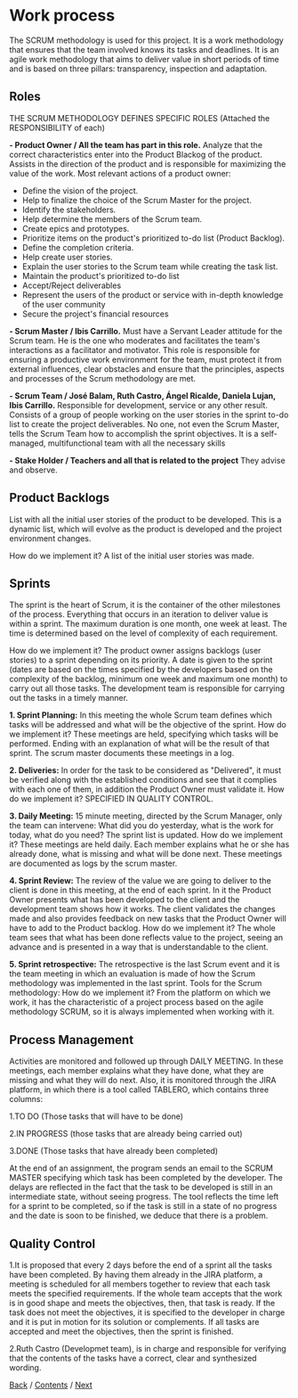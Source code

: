 # Work process

The SCRUM methodology is used for this project. It is a work methodology that ensures that the team involved knows its tasks and deadlines. It is an agile work methodology that aims to deliver value in short periods of time and is based on three pillars: transparency, inspection and adaptation.

## Roles

THE SCRUM METHODOLOGY DEFINES SPECIFIC ROLES (Attached the RESPONSIBILITY of each)

**- Product Owner / All the team has part in this role.** Analyze that the correct characteristics enter into the Product Blackog of the product. Assists in the direction of the product and is responsible for maximizing the value of the work. Most relevant actions of a product owner:

+ Define the vision of the project.
+ Help to finalize the choice of the Scrum Master for the project.
+ Identify the stakeholders.
+ Help determine the members of the Scrum team.
+ Create epics and prototypes.
+ Prioritize items on the product's prioritized to-do list (Product Backlog).
+ Define the completion criteria.
+ Help create user stories.
+ Explain the user stories to the Scrum team while creating the task list.
+ Maintain the product's prioritized to-do list
+ Accept/Reject deliverables
+ Represent the users of the product or service with in-depth knowledge of the user community
+ Secure the project's financial resources

**- Scrum Master / Ibis Carrillo.** Must have a Servant Leader attitude for the Scrum team. He is the one who moderates and facilitates the team's interactions as a facilitator and motivator. This role is responsible for ensuring a productive work environment for the team, must protect it from external influences, clear obstacles and ensure that the principles, aspects and processes of the Scrum methodology are met.

**- Scrum Team / José Balam, Ruth Castro, Ángel Ricalde, Daniela Lujan, Ibis Carrillo.** Responsible for development, service or any other result. Consists of a group of people working on the user stories in the sprint to-do list to create the project deliverables. No one, not even the Scrum Master, tells the Scrum Team how to accomplish the sprint objectives. It is a self-managed, multifunctional team with all the necessary skills

**- Stake Holder / Teachers and all that is related to the project** They advise and observe.

## Product Backlogs

List with all the initial user stories of the product to be developed. This is a dynamic list, which will evolve as the product is developed and the project environment changes.

How do we implement it? A list of the initial user stories was made.

## Sprints

The sprint is the heart of Scrum, it is the container of the other milestones of the process. Everything that occurs in an iteration to deliver value is within a sprint. The maximum duration is one month, one week at least. The time is determined based on the level of complexity of each requirement.

How do we implement it? The product owner assigns backlogs (user stories) to a sprint depending on its priority. A date is given to the sprint (dates are based on the times specified by the developers based on the complexity of the backlog, minimum one week and maximum one month) to carry out all those tasks. The development team is responsible for carrying out the tasks in a timely manner.

**1. Sprint Planning:** In this meeting the whole Scrum team defines which tasks will be addressed and what will be the objective of the sprint. How do we implement it? These meetings are held, specifying which tasks will be performed. Ending with an explanation of what will be the result of that sprint. The scrum master documents these meetings in a log.

**2. Deliveries:** In order for the task to be considered as "Delivered", it must be verified along with the established conditions and see that it complies with each one of them, in addition the Product Owner must validate it. How do we implement it? SPECIFIED IN QUALITY CONTROL.

**3. Daily Meeting:** 15 minute meeting, directed by the Scrum Manager, only the team can intervene: What did you do yesterday, what is the work for today, what do you need? The sprint list is updated. How do we implement it? These meetings are held daily. Each member explains what he or she has already done, what is missing and what will be done next. These meetings are documented as logs by the scrum master.

**4. Sprint Review:** The review of the value we are going to deliver to the client is done in this meeting, at the end of each sprint. In it the Product Owner presents what has been developed to the client and the development team shows how it works. The client validates the changes made and also provides feedback on new tasks that the Product Owner will have to add to the Product backlog. How do we implement it? The whole team sees that what has been done reflects value to the project, seeing an advance and is presented in a way that is understandable to the client.

**5. Sprint retrospective:** The retrospective is the last Scrum event and it is the team meeting in which an evaluation is made of how the Scrum methodology was implemented in the last sprint. Tools for the Scrum methodology: How do we implement it? From the platform on which we work, it has the characteristic of a project process based on the agile methodology SCRUM, so it is always implemented when working with it.

## Process Management

Activities are monitored and followed up through DAILY MEETING. In these meetings, each member explains what they have done, what they are missing and what they will do next. Also, it is monitored through the JIRA platform, in which there is a tool called TABLERO, which contains three columns:

   1.TO DO (Those tasks that will have to be done)
  
   2.IN PROGRESS (those tasks that are already being carried out)
  
   3.DONE (Those tasks that have already been completed)
  
At the end of an assignment, the program sends an email to the SCRUM MASTER specifying which task has been completed by the developer. The delays are reflected in the fact that the task to be developed is still in an intermediate state, without seeing progress. The tool reflects the time left for a sprint to be completed, so if the task is still in a state of no progress and the date is soon to be finished, we deduce that there is a problem.

## Quality Control

1.It is proposed that every 2 days before the end of a sprint all the tasks have been completed. By having them already in the JIRA platform, a meeting is scheduled for all members together to review that each task meets the specified requirements. If the whole team accepts that the work is in good shape and meets the objectives, then, that task is ready. If the task does not meet the objectives, it is specified to the developer in charge and it is put in motion for its solution or complements. If all tasks are accepted and meet the objectives, then the sprint is finished.

2.Ruth Castro (Developmet team), is in charge and responsible for verifying that the contents of the tasks have a correct, clear and synthesized wording.

[Back](https://github.com/DanielaLujanTrejo/Methods-of-organization-/blob/main/Documentation/3.%20User%20Stories%20and%20non-functional%20requirements.md#user-stories-and-requirements) / [Contents](https://github.com/DanielaLujanTrejo/Methods-of-organization-/blob/main/README.md#contents-scroll) / [Next](https://github.com/DanielaLujanTrejo/Methods-of-organization-/blob/main/Documentation/5.%20Logbook.md#logbook)
